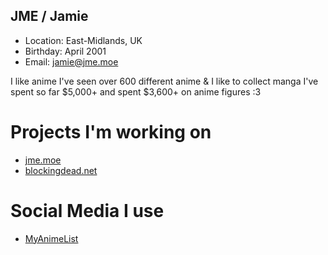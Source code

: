 ## JME / Jamie
+ Location: East-Midlands, UK
+ Birthday: April 2001
+ Email: jamie@jme.moe

I like anime I've seen over 600 different anime & I like to collect manga I've spent so far $5,000+ and spent $3,600+ on anime figures :3

# Projects I'm working on
+ [jme.moe](https://jme.moe)
+ [blockingdead.net](https://blockingdead.net)

# Social Media I use
+ [MyAnimeList](https://myanimelist.net/profile/jme)
